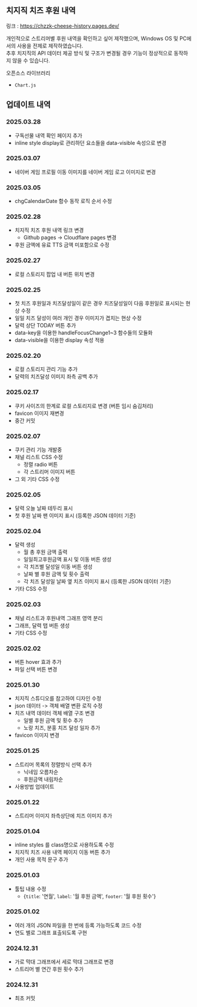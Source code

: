 ## 치지직 치즈 후원 내역
링크 : https://chzzk-cheese-history.pages.dev/

개인적으로 스트리머별 후원 내역을 확인하고 싶어 제작했으며, Windows OS 및 PC에서의 사용을 전제로 제작하였습니다.\
추후 치지직의 API 데이터 제공 방식 및 구조가 변경될 경우 기능이 정상적으로 동작하지 않을 수 있습니다.

오픈소스 라이브러리
- `Chart.js`

## 업데이트 내역

### 2025.03.28
- 구독선물 내역 확인 페이지 추가
- inline style display로 관리하던 요소들을 data-visible 속성으로 변경

### 2025.03.07
- 네이버 게임 프로필 이동 이미지를 네이버 게임 로고 이미지로 변경

### 2025.03.05
- chgCalendarDate 함수 동작 로직 순서 수정

### 2025.02.28
- 치지직 치즈 후원 내역 링크 변경
    - Github pages -> Cloudflare pages 변경
- 후원 금액에 유료 TTS 금액 미포함으로 수정

### 2025.02.27
- 로컬 스토리지 팝업 내 버튼 위치 변경

### 2025.02.25
- 첫 치즈 후원일과 치즈달성일이 같은 경우 치즈달성일이 다음 후원일로 표시되는 현상 수정
- 일일 치즈 달성이 여러 개인 경우 이미지가 겹치는 현상 수정
- 달력 상단 TODAY 버튼 추가
- data-key을 이용한 handleFocusChange1~3 함수들의 모듈화
- data-visible을 이용한 display 속성 적용

### 2025.02.20
- 로컬 스토리지 관리 기능 추가
- 달력의 치즈달성 이미지 좌측 공백 추가

### 2025.02.17
- 쿠키 사이즈의 한계로 로컬 스토리지로 변경 (버튼 임시 숨김처리)
- favicon 이미지 재변경
- 중간 커밋

### 2025.02.07
- 쿠키 관리 기능 개발중
- 채널 리스트 CSS 수정
    - 정렬 radio 버튼
    - 각 스트리머 이미지 버튼
- 그 외 기타 CSS 수정

### 2025.02.05
- 달력 오늘 날짜 테두리 표시
- 첫 후원 날짜 팬 이미지 표시 (등록한 JSON 데이터 기준)

### 2025.02.04
- 달력 생성
    - 월 총 후원 금액 출력
    - 일일최고후원금액 표시 및 이동 버튼 생성
    - 각 치즈별 달성일 이동 버튼 생성
    - 날짜 별 후원 금액 및 횟수 출력
    - 각 치즈 달성일 날짜 옆 치즈 이미지 표시 (등록한 JSON 데이터 기준)
- 기타 CSS 수정

### 2025.02.03
- 채널 리스트과 후원내역 그래프 영역 분리
- 그래프, 달력 탭 버튼 생성
- 기타 CSS 수정

### 2025.02.02
- 버튼 hover 효과 추가
- 파일 선택 버튼 변경

### 2025.01.30
- 치지직 스튜디오를 참고하여 디자인 수정
- json 데이터 -> 객체 배열 변환 로직 수정
- 치즈 내역 데이터 객체 배열 구조 변경
    - 일별 후원 금액 및 횟수 추가
    - 노랑 치즈, 분홍 치즈 달성 일자 추가
- favicon 이미지 변경

### 2025.01.25
- 스트리머 목록의 정렬방식 선택 추가
    - 닉네임 오름차순
    - 후원금액 내림차순
- 사용방법 업데이트

### 2025.01.22
- 스트리머 이미지 좌측상단에 치즈 이미지 추가

### 2025.01.04
- inline styles 를 class명으로 사용하도록 수정
- 치지직 치즈 사용 내역 페이지 이동 버튼 추가
- 개인 사용 목적 문구 추가

### 2025.01.03
- 툴팁 내용 수정
    - {`title`: '연월', `label`: '월 후원 금액', `footer`: '월 후원 횟수'}

### 2025.01.02
- 여러 개의 JSON 파일을 한 번에 등록 가능하도록 코드 수정
- 연도 별로 그래프 표출되도록 구현

### 2024.12.31
- 가로 막대 그래프에서 세로 막대 그래프로 변경
- 스트리머 별 연간 후원 횟수 추가

### 2024.12.31
- 최초 커밋